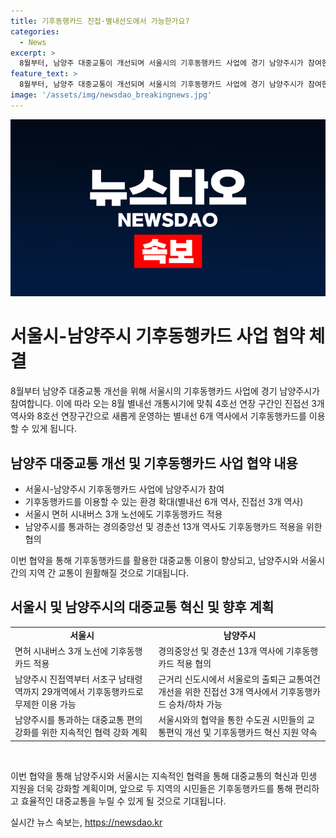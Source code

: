```yaml
---
title: 기후동행카드 진접·별내선도에서 가능한가요?
categories:
  - News
excerpt: >
  8월부터, 남양주 대중교통이 개선되며 서울시의 기후동행카드 사업에 경기 남양주시가 참여한다. 오는 8월, 별내선 개통에 따라 4호선 연장 구간과 8호선 연장 구간에서 기후동행카드를 이용할 수 있게 된다. 남양주시와 서울시는 협력을 강화하며, 향후 남양주시를 통과하는 시내버스와 중앙정부, 코레일이 운영하는 중앙선 및 경춘선 역에서도 기후동행카드를 적용할 예정이다. 오세훈 서울시장은 민생 지원을 위한 협력을 약속했다. (길이: 149자)
feature_text: >
  8월부터, 남양주 대중교통이 개선되며 서울시의 기후동행카드 사업에 경기 남양주시가 참여한다. 오는 8월, 별내선 개통에 따라 4호선 연장 구간과 8호선 연장 구간에서 기후동행카드를 이용할 수 있게 된다. 남양주시와 서울시는 협력을 강화하며, 향후 남양주시를 통과하는 시내버스와 중앙정부, 코레일이 운영하는 중앙선 및 경춘선 역에서도 기후동행카드를 적용할 예정이다. 오세훈 서울시장은 민생 지원을 위한 협력을 약속했다. (길이: 149자)
image: '/assets/img/newsdao_breakingnews.jpg'
---
```


<p><img src="/assets/img/newsdao_breakingnews.jpg" alt="ontimetimes 속보" /></p>

<h1 data-ke-size="size26">서울시-남양주시 기후동행카드 사업 협약 체결</h1>

<p data-ke-size="size16">8월부터 남양주 대중교통 개선을 위해 서울시의 기후동행카드 사업에 경기 남양주시가 참여합니다. 이에 따라 오는 8월 별내선 개통시기에 맞춰 4호선 연장 구간인 진접선 3개 역사와 8호선 연장구간으로 새롭게 운영하는 별내선 6개 역사에서 기후동행카드를 이용할 수 있게 됩니다.</p>

<h2 data-ke-size="size24">남양주 대중교통 개선 및 기후동행카드 사업 협약 내용</h2>

<ul>
  <li>서울시-남양주시 기후동행카드 사업에 남양주시가 참여</li>
  <li>기후동행카드를 이용할 수 있는 환경 확대(별내선 6개 역사, 진접선 3개 역사)</li>
  <li>서울시 면허 시내버스 3개 노선에도 기후동행카드 적용</li>
  <li>남양주시를 통과하는 경의중앙선 및 경춘선 13개 역사도 기후동행카드 적용을 위한 협의</li>
</ul>

<p data-ke-size="size16">이번 협약을 통해 기후동행카드를 활용한 대중교통 이용이 향상되고, 남양주시와 서울시 간의 지역 간 교통이 원활해질 것으로 기대됩니다.</p>

<h2 data-ke-size="size24">서울시 및 남양주시의 대중교통 혁신 및 향후 계획</h2>

<table>
  <tr>
    <td style="text-align: center; height: 17px;"><b>서울시</b></td>
    <td style="text-align: center; height: 17px;"><b>남양주시</b></td>
  </tr>
  <tr>
    <td>면허 시내버스 3개 노선에 기후동행카드 적용</td>
    <td>경의중앙선 및 경춘선 13개 역사에 기후동행카드 적용 협의</td>
  </tr>
  <tr>
    <td>남양주시 진접역부터 서초구 남태령역까지 29개역에서 기후동행카드로 무제한 이용 가능</td>
    <td>근거리 신도시에서 서울로의 출퇴근 교통여건 개선을 위한 진접선 3개 역사에서 기후동행카드 승차/하차 가능</td>
  </tr>
  <tr>
    <td>남양주시를 통과하는 대중교통 편의 강화를 위한 지속적인 협력 강화 계획</td>
    <td>서울시와의 협약을 통한 수도권 시민들의 교통편익 개선 및 기후동행카드 혁신 지원 약속</td>
  </tr>
</table>

<p data-ke-size="size16">&nbsp;</p>

<p data-ke-size="size16">이번 협약을 통해 남양주시와 서울시는 지속적인 협력을 통해 대중교통의 혁신과 민생 지원을 더욱 강화할 계획이며, 앞으로 두 지역의 시민들은 기후동행카드를 통해 편리하고 효율적인 대중교통을 누릴 수 있게 될 것으로 기대됩니다.</p>
실시간 뉴스 속보는, <a href="https://newsdao.kr" rel="dofollow">https://newsdao.kr</a>


